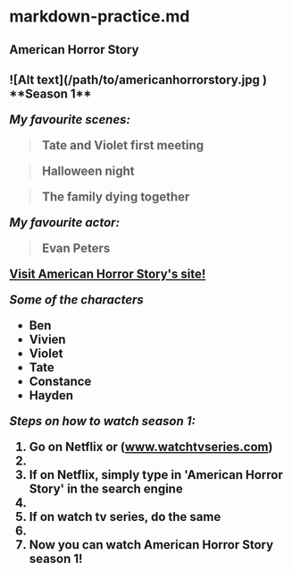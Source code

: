 markdown-practice.md
====================
<h2>American Horror Story<h2>
![Alt text](/path/to/americanhorrorstory.jpg )
**Season 1**

*My favourite scenes:*
> Tate and Violet first meeting

> Halloween night

> The family dying together

<em>My favourite actor:</em>

> Evan Peters

[Visit American Horror Story's site!](www.americanhorrorstory.com)

*Some of the characters*
- Ben 
- Vivien 
- Violet 
- Tate 
- Constance
- Hayden

*Steps on how to watch season 1:*

1. Go on Netflix or (www.watchtvseries.com)
2. 
2. If on Netflix, simply type in 'American Horror Story' in the search engine
3. 
3. If on watch tv series, do the same
4. 
4. Now you can watch American Horror Story season 1!
